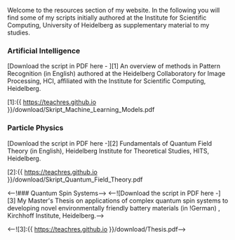 
Welcome to the resources section of my website. In the following you will find some of my scripts initially authored at the Institute for Scientific Computing, University of Heidelberg as supplementary material to my studies. 

### Artificial Intelligence

[Download the script in PDF here - ][1] An overview of methods in Pattern Recognition (in English) authored at the Heidelberg Collaboratory for Image Processing, HCI, affiliated with the Institute for Scientific Computing, Heidelberg. 

[1]:{{ https://teachres.github.io }}/download/Skript_Machine_Learning_Models.pdf

### Particle Physics
[Download the script in PDF here -][2] Fundamentals of Quantum Field Theory (in English), Heidelberg Institute for Theoretical Studies, HITS, Heidelberg. 

[2]:{{ https://teachres.github.io }}/download/Skript_Quantum_Field_Theory.pdf

<--!### Quantum Spin Systems-->
<--![Download the script in PDF here -][3] My Master's Thesis on applications of complex quantum spin systems to developing novel environmentally friendly battery materials (in !German) , Kirchhoff Institute, Heidelberg.-->

<--![3]:{{ https://teachres.github.io }}/download/Thesis.pdf-->
